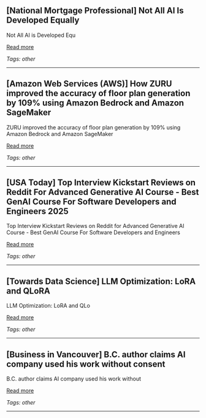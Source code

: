 ## [National Mortgage Professional] Not All AI Is Developed Equally

Not All AI is Developed Equ

[Read more](https://nationalmortgageprofessional.com/news/not-all-ai-developed-equally)

_Tags: other_

---
## [Amazon Web Services (AWS)] How ZURU improved the accuracy of floor plan generation by 109% using Amazon Bedrock and Amazon SageMaker

ZURU improved the accuracy of floor plan generation by 109% using Amazon Bedrock and Amazon SageMaker

[Read more](https://aws.amazon.com/blogs/machine-learning/how-zuru-improved-the-accuracy-of-floor-plan-generation-by-109-using-amazon-bedrock-and-amazon-sagemaker/)

_Tags: other_

---
## [USA Today] Top Interview Kickstart Reviews on Reddit For Advanced Generative AI Course - Best GenAI Course For Software Developers and Engineers 2025

Top Interview Kickstart Reviews on Reddit for Advanced Generative AI Course - Best GenAI Course For Software Developers and Engineers

[Read more](https://www.usatoday.com/press-release/story/6586/top-interview-kickstart-reviews-on-reddit-for-advanced-generative-ai-course-best-genai-course-for-software-developers-and-engineers-2025/)

_Tags: other_

---
## [Towards Data Science] LLM Optimization: LoRA and QLoRA

LLM Optimization: LoRA and QLo

[Read more](https://towardsdatascience.com/llm-optimization-lora-and-qlora/)

_Tags: other_

---
## [Business in Vancouver] B.C. author claims AI company used his work without consent

B.C. author claims AI company used his work without

[Read more](https://www.biv.com/news/technology/bc-author-claims-ai-company-used-his-work-without-consent-10740444)

_Tags: other_

---
